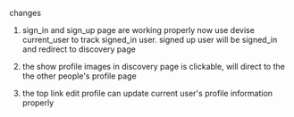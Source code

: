 changes
1. sign_in and sign_up page are working properly now
    use devise current_user to track signed_in user. signed up user will be signed_in and redirect to discovery page
2. the show profile images in discovery page is clickable, will direct to the the other people's profile page

3. the top link edit profile can update current user's profile information properly

